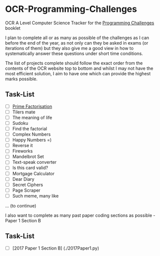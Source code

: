# OCR-Programming-Challenges
OCR A Level Computer Science
Tracker for the [Programming Challenges](https://www.ocr.org.uk/Images/260930-coding-challenges-booklet.pdf) booklet

I plan to complete all or as many as possible of the challenges as I can before the end of the year, as not only can they be asked in exams (or iterations of them) but they also give me a good view in how to systematically answer these questions under short time conditions.

The list of projects complete should follow the exact order from the contents of the OCR website top to bottom and whilst I may not have the most efficient solution, I aim to have one which can provide the highest marks possible.

## Task-List
- [ ] [Prime Factorisation](./PrimeFactorisation.py)
- [ ] Tilers mate
- [ ] The meaning of life 
- [ ] Sudoku 
- [ ] Find the factorial 
- [ ] Complex Numbers 
- [ ] Happy Numbers =) 
- [ ] Reverse it 
- [ ] Fireworks 
- [ ] Mandelbrot Set 
- [ ] Text-speak converter 
- [ ] Is this card valid? 
- [ ] Mortgage Calculator 
- [ ] Dear Diary 
- [ ] Secret Ciphers 
- [ ] Page Scraper 
- [ ] Such meme, many like

... (to continue)

I also want to complete as many past paper coding sections as possible - Paper 1 Section B

## Task-List
- [ ] [2017 Paper 1 Section B] (./2017Paper1.py)
